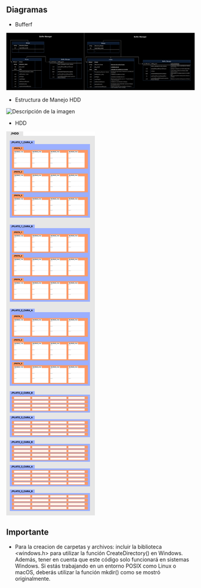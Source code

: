 ## Diagramas

- Bufferf

![Descripción de la imagen](imgs/Diagrama_Buffer_Manager.png)

- Estructura de Manejo HDD

![Descripción de la imagen](imgs/Diagrama_Estructura_Espacio_HDD.svg)

- HDD

![Descripción de la imagen](imgs/Imagen_Simulador_HDD.svg)



## Importante

- Para la creacion de carpetas y archivos: incluir la biblioteca <windows.h> para utilizar la función CreateDirectory() en Windows. Además, tener en cuenta que este código solo funcionará en sistemas Windows. Si estás trabajando en un entorno POSIX como Linux o macOS, deberás utilizar la función mkdir() como se mostró originalmente.





